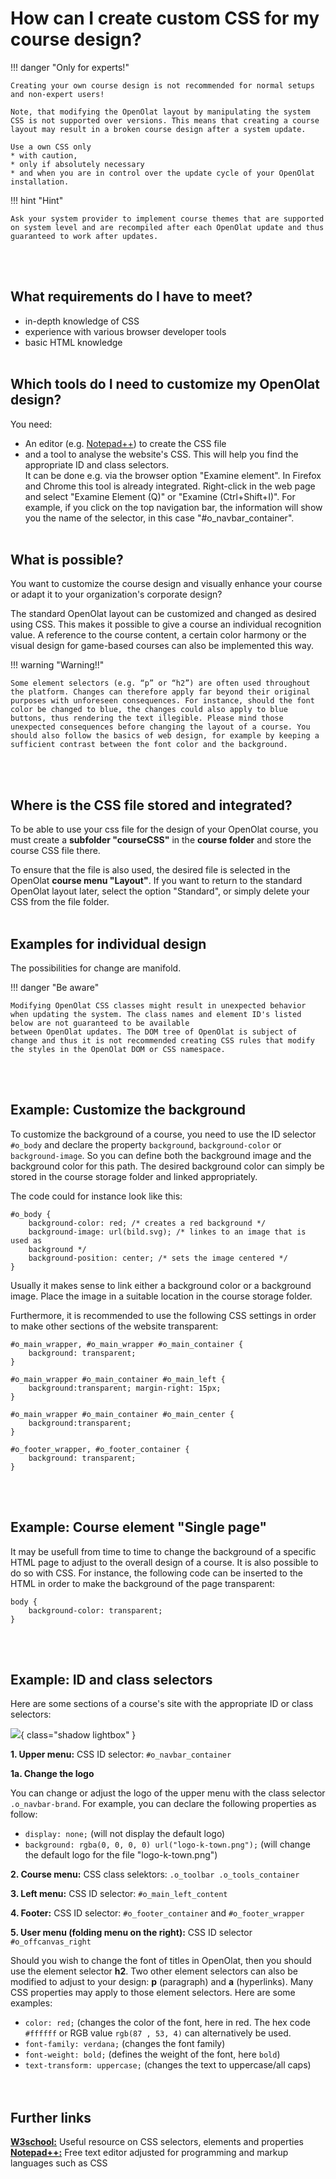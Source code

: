 # How can I create custom CSS for my course design?

!!! danger "Only for experts!"
	
	Creating your own course design is not recommended for normal setups and non-expert users! 
	
	Note, that modifying the OpenOlat layout by manipulating the system CSS is not supported over versions. This means that creating a course layout may result in a broken course design after a system update. 
	
	Use a own CSS only 
	* with caution,
	* only if absolutely necessary
	* and when you are in control over the update cycle of your OpenOlat installation.

!!! hint "Hint"
	
	Ask your system provider to implement course themes that are supported on system level and are recompiled after each OpenOlat update and thus guaranteed to work after updates.
<br><br>

## What requirements do I have to meet?

  * in-depth knowledge of CSS
  * experience with various browser developer tools
  * basic HTML knowledge
<br><br>

## Which tools do I need to customize my OpenOlat design?

You need: 
* An editor (e.g. [Notepad++](https://notepad-plus-plus.org/)) to create the CSS file
* and a tool to analyse the website's CSS. This will help you find the appropriate ID and class selectors.<br>
It can be done e.g. via the browser option "Examine element".
In Firefox and Chrome this tool is already integrated.
Right-click in the web page and select "Examine Element
(Q)" or "Examine (Ctrl+Shift+I)".
For example, if you click on the top navigation bar, the information will show you the name of the selector, in this case "#o_navbar_container".
<br><br>

## What is possible?

You want to customize the course design and visually enhance your course or adapt it to your organization's corporate design?

The standard OpenOlat layout can be customized and changed as desired using CSS. This makes it possible to give a course an individual recognition value. A reference to the course content, a certain color harmony or the visual design for game-based courses can also be implemented this way.

!!! warning "Warning!!"

	Some element selectors (e.g. “p” or “h2”) are often used throughout the platform. Changes can therefore apply far beyond their original purposes with unforeseen consequences. For instance, should the font color be changed to blue, the changes could also apply to blue buttons, thus rendering the text illegible. Please mind those unexpected consequences before changing the layout of a course. You should also follow the basics of web design, for example by keeping a sufficient contrast between the font color and the background.
<br><br>

## Where is the CSS file stored and integrated?

To be able to use your css file for the design of your OpenOlat course, you must create a <b>subfolder "courseCSS"</b> in the <b>course folder</b> and store the course CSS file there.

To ensure that the file is also used, the desired file is
selected in the OpenOlat <b>course menu "Layout"</b>. If you want to return to the standard OpenOlat layout later, select the option "Standard", or simply delete your CSS from the file folder.
<br><br>

## Examples for individual design

The possibilities for change are manifold. 

!!! danger "Be aware"

	Modifying OpenOlat CSS classes might result in unexpected behavior when updating the system. The class names and element ID's listed below are not guaranteed to be available
	between OpenOlat updates. The DOM tree of OpenOlat is subject of change and thus it is not recommended creating CSS rules that modify the styles in the OpenOlat DOM or CSS namespace.
<br><br>

## Example: Customize the background

To customize the background of a course, you need to use the ID selector
`#o_body` and declare the property `background`, `background-color` or
`background-image`. So you can define both the background image and the
background color for this path. The desired background color can simply be
stored in the course storage folder and linked appropriately.

The code could for instance look like this:  
  
	#o_body {  
		background-color: red; /* creates a red background */  
		background-image: url(bild.svg); /* linkes to an image that is used as
		background */  
		background-position: center; /* sets the image centered */  
	}

Usually it makes sense to link either a background color or a background
image. Place the image in a suitable location in the course storage folder.

Furthermore, it is recommended to use the following CSS settings in order to
make other sections of the website transparent:

	#o_main_wrapper, #o_main_wrapper #o_main_container {  
		background: transparent;  
	}
	
	#o_main_wrapper #o_main_container #o_main_left {  
		background:transparent; margin-right: 15px;  
	}
	
	#o_main_wrapper #o_main_container #o_main_center {  
		background:transparent;  
	}
	
	#o_footer_wrapper, #o_footer_container {  
		background: transparent;  
	}
  
<br><br>
## Example: Course element "Single page"  

It may be usefull from time to time to change the background of a specific
HTML page to adjust to the overall design of a course. It is also possible to
do so with CSS. For instance, the following code can be inserted to the HTML
in order to make the background of the page transparent:  
  
	body {  
		background-color: transparent;  
	}
<br><br>

## Example: ID and class selectors

Here are some sections of a course's site with the appropriate ID or class
selectors:

![](assets/css_structure.png){ class="shadow lightbox" }  

 **1\. Upper menu:** CSS ID selector: `#o_navbar_container`

 **1a. Change the logo**  

You can change or adjust the logo of the upper menu with the class selector
`.o_navbar-brand`. For example, you can declare the following properties as
follow:

  * `display: none;` (will not display the default logo)
  * `background: rgba(0, 0, 0, 0) url("logo-k-town.png");` (will change the default logo for the file "logo-k-town.png")

 **2\. Course menu:** CSS class selektors: `.o_toolbar .o_tools_container`

 **3\. Left menu:** CSS ID selector: `#o_main_left_content`

 **4\. Footer:** CSS ID selector: `#o_footer_container` and `#o_footer_wrapper`

 **5\. User menu (folding menu on the right):** CSS ID selector `#o_offcanvas_right`

  

Should you wish to change the font of titles in OpenOlat, then you should use the element selector **h2**. Two other element selectors can also be modified to adjust to your design: **p** (paragraph) and **a** (hyperlinks). Many CSS properties may apply to those element selectors. Here are some examples:

  *  `color: red;` (changes the color of the font, here in red. The hex code `#ffffff` or RGB value `rgb(87 , 53, 4)` can alternatively be used.
  *  `font-family: verdana;` (changes the font family)  
  *  `font-weight: bold;` (defines the weight of the font, here `bold`)  
  *  `text-transform: uppercase;` (changes the text to uppercase/all caps)  
<br><br>

## Further links

 **[W3school:](http://www.w3schools.com/css/default.asp)** Useful resource on CSS selectors, elements and properties  
 **[Notepad++:](https://notepad-plus-plus.org/)** Free text editor adjusted for programming and markup languages such as CSS
